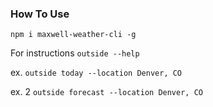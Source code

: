 ### How To Use

`npm i maxwell-weather-cli -g` 

For instructions `outside --help`

ex. `outside today --location Denver, CO`

ex. 2 `outside forecast --location Denver, CO`
